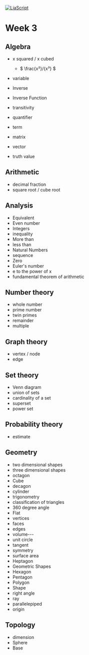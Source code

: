 <!--
author:   Dr. Mark Jacob
email: mark.jacob@iuz.tu-freiberg.de
version:  0.0.1
language: en
narrator: UK English Female
comment: Content of week 3 WS 2023/2024
icon: images/TUBAF_Logo_orig_RGB.jpg
-->

[![LiaScript](https://raw.githubusercontent.com/LiaScript/LiaScript/master/badges/course.svg)](https://liascript.github.io/course/?https://github.com/TUBAF-IUZ-LiaScript/EF_Maths_23/blob/main/Maths_week_3.md)

# Week 3

## Algebra
- x squared / x cubed
  - $ \frac{x²}/{x³} $

- variable
- Inverse 
- Inverse Function 
- transitivity 
- quantifier
- term
- matrix 
- vector
- truth value
## Arithmetic
- decimal fraction
- square root / cube root
## Analysis
- Equivalent
- Even number 
- Integers 
- inequality
- More than 
- less than
- Natural Numbers 
- sequence
- Zero 
- Euler's number
- e to the power of x
- fundamental theorem of arithmetic
## Number theory
- whole number
- prime number
- twin primes
- remainder 
- multiple
## Graph theory
- vertex / node
- edge
## Set theory
- Venn diagram
- union of sets
- cardinality of a set
- superset
- power set   
## Probability theory
- estimate
## Geometry
- two dimensional shapes
- three dimensional shapes
- octagon
- Cube
- decagon
- cylinder
- trigonometry
- classification of triangles
- 360 degree angle
- Flat 
- vertices
- faces
- edges
- volume---
- unit circle
- tangent
- symmetry
- surface area
- Heptagon 
- Geometric Shapes 
- Hexagon 
- Pentagon 
- Polygon  
- Shape
- right angle
- ray 
- parallelepiped
- origin
## Topology 
- dimension
- Sphere
- Base